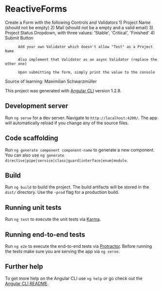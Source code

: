 # ReactiveForms

 Create a Form with the following Controls and Validators
          1) Project Name (should not be empty)
          2) Mail (should not be a empty and a valid email)
          3) Project Status Dropdown, with three values: 'Stable', 'Critical', 'Finished'
          4) Submit Button

          Add your own Validator which doesn't allow "Test" as a Project Name

          Also implement that Validator as an async Validator (replace the other one)

          Upon submitting the form, simply print the value to the console

Source of learning: Maximilian Schwarzmüller

This project was generated with [Angular CLI](https://github.com/angular/angular-cli) version 1.2.8.

## Development server

Run `ng serve` for a dev server. Navigate to `http://localhost:4200/`. The app will automatically reload if you change any of the source files.

## Code scaffolding

Run `ng generate component component-name` to generate a new component. You can also use `ng generate directive|pipe|service|class|guard|interface|enum|module`.

## Build

Run `ng build` to build the project. The build artifacts will be stored in the `dist/` directory. Use the `-prod` flag for a production build.

## Running unit tests

Run `ng test` to execute the unit tests via [Karma](https://karma-runner.github.io).

## Running end-to-end tests

Run `ng e2e` to execute the end-to-end tests via [Protractor](http://www.protractortest.org/).
Before running the tests make sure you are serving the app via `ng serve`.

## Further help

To get more help on the Angular CLI use `ng help` or go check out the [Angular CLI README](https://github.com/angular/angular-cli/blob/master/README.md).
